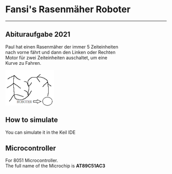 # Fansi's Rasenmäher Roboter

--------------

## Abituraufgabe 2021
Paul hat einen Rasenmäher der immer 5 Zeiteinheiten<br>
nach vorne fährt und dann den Linken oder Rechten<br>
Motor für zwei Zeiteinheiten auschaltet, um eine<br>
Kurve zu Fahren.

<img src="robo.bmp" alt="Example picture"/><br>


## How to simulate
You can simulate it in the Keil IDE

## Microcontroller
For 8051 Microcontroller.								<br>
The full name of the Microchip is **AT89C51AC3**

